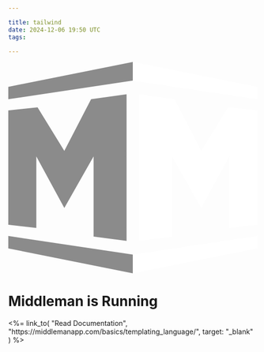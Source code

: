 ```yaml
---

title: tailwind
date: 2024-12-06 19:50 UTC
tags: 

---
```


<div class="flex flex-col min-h-screen justify-center items-center">
  <svg xmlns="http://www.w3.org/2000/svg" viewBox="0 0 400 340" class="w-32 fill-current" aria-labelledby="middleman-logo__title" role="img">
    <title id="middleman-logo__title">Middleman</title>
    <path class="middleman-logo__top-left-bar" fill-opacity=".45" d="M0 40L200 0v30L0 60z"/>
    <path class="middleman-logo__top-right-bar" fill="#fff" d="M200 0l200 40v20L200 30z"/>
    <path class="middleman-logo__left-m" fill-opacity=".45" d="M0 78v184l45 5V152l45 83 47-83v129l53 7V52l-57 8-43 83-43-70z"/>
    <path class="middleman-logo__right-m" fill="#fff" d="M400 78v184l-45 5V152l-45 83-47-83v129l-53 7V52l57 8 43 83 43-70z"/>
    <path class="middleman-logo__bottom-left-bar" fill-opacity=".45" d="M0 300l200 40v-30L0 280z"/>
    <path class="middleman-logo__bottom-right-bar" fill="#fff" d="M200 340l200-40v-20l-200 30z"/>
  </svg>
  <h1 class="text-2xl">
    Middleman is Running
  </h1>
  <%= link_to(
  "Read Documentation",
  "https://middlemanapp.com/basics/templating_language/",
  target: "_blank"
) %>
</div>
